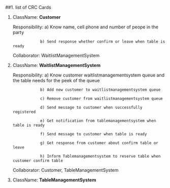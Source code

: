 ##1. list of CRC Cards

1) ClassName: **Customer**
    
   Responsibility: 
   				   a) Know name, cell phone and number of peope in the party

   				   b) Send response whether confirm or leave when table is ready

   Collaborator: WaitlistManagementSystem


2) ClassName:  **WaitlistManagementSystem**

   Responsibility: 
   				   a) Know customer waitlistmanagementsystem queue and the table needs for the peek of the queue

   				   b) Add new customer to waitlistmanagementsystem queue

   				   c) Remove customer from waitlistmanagementsystem queue

   				   d) Send message to customer when successfully registered

   				   e) Get notification from tablemanagementsystem when table is ready

   				   f) Send message to customer when table is ready

   				   g) Get response from customer about confirm table or leave

   				   h) Inform Tablemanagementsystem to reserve table when customer confirm table

   Collaborator:  Customer, TableManagementSystem


3) ClassName:  **TableManagementSystem**
